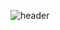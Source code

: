 ![header](https://capsule-render.vercel.app/api?type=waving&color=gradient&height=300&section=header&text=이상준의%20깃허브입니다.&fontSize=60&fontAlign=60&fontColor=33383d)
